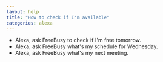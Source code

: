 ```yaml
---
layout: help
title: "How to check if I'm available"
categories: alexa
---
```


 - Alexa, ask FreeBusy to check if I'm free tomorrow.
 - Alexa, ask FreeBusy what's my schedule for Wednesday.
 - Alexa, ask FreeBusy what's my next meeting.


